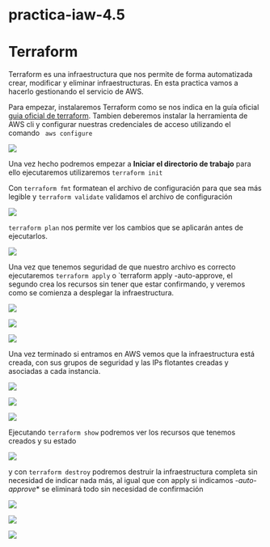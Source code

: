 # practica-iaw-4.5

# Terraform

Terraform es una infraestructura que nos permite de forma automatizada crear, modificar y eliminar infraestructuras.
En esta practica vamos a hacerlo gestionando el servicio de AWS.

Para empezar, instalaremos Terraform como se nos indica en la guía oficial [guia oficial de terraform](https://developer.hashicorp.com/terraform/tutorials/aws-get-started/install-cli).
Tambien deberemos instalar la herramienta de AWS cli y configurar nuestras credenciales de acceso utilizando el comando 
`` aws configure``

![](images/mkdocks/practica4.5/imagen1.png)


Una vez hecho podremos empezar a **Iniciar el directorio de trabajo** para ello ejecutaremos utilizaremos ``terraform init `` 

Con `terraform fmt` formatean el archivo de configuración para que sea más legible y `terraform validate` validamos el archivo de configuración

![](images/mkdocks/practica4.5/imagen2.png)

`terraform plan` nos permite ver los cambios que se aplicarán antes de ejecutarlos. 

![](images/mkdocks/practica4.5/imagen3.png)

Una vez que tenemos seguridad de que nuestro archivo es correcto ejecutaremos `terraform apply` o `terraform apply -auto-approve, el segundo crea los recursos sin tener que estar confirmando, y veremos como se comienza a desplegar la infraestructura.

![](images/mkdocks/practica4.5/imagen4.png)

![](images/mkdocks/practica4.5/imagen5.png)

![](images/mkdocks/practica4.5/imagen6.png)

Una vez terminado si entramos en AWS vemos que la infraestructura está creada, con sus grupos de seguridad y las IPs flotantes creadas y asociadas a cada instancia.

![](images/mkdocks/practica4.5/imagen7.png)

![](images/mkdocks/practica4.5/imagen8.png)


![](images/mkdocks/practica4.5/imagen9.png)

Ejecutando `terraform show` podremos ver los recursos que tenemos creados y su estado

![](images/mkdocks/practica4.5/imagen10.png)

y con `terraform destroy` podremos destruir la infraestructura completa sin necesidad de indicar nada más, al igual que con apply si indicamos *-auto-approve** se eliminará todo sin necesidad de confirmación 

![](images/mkdocks/practica4.5/imagen11.png)

![](images/mkdocks/practica4.5/imagen12.png)

![](images/mkdocks/practica4.5/imagen13.png)
